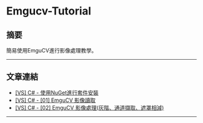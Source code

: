 # Emgucv-Tutorial

## 摘要

簡易使用EmguCV進行影像處理教學。

---

## 文章連結

* [[VS] C# - 使用NuGet進行套件安裝](https://ithelp.ithome.com.tw/articles/10285808) 
* [[VS] C# - [01] EmguCV 影像讀取](https://ithelp.ithome.com.tw/articles/10292652)
* [[VS] C# - [02] EmguCV 影像處理(灰階、通道擷取、遮罩相減)](https://ithelp.ithome.com.tw/articles/10294785) 
---
